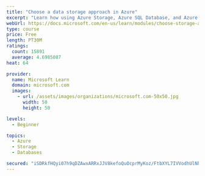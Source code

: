 ```yaml
---
title: "Choose a data storage approach in Azure"
excerpt: "Learn how using Azure Storage, Azure SQL Database, and Azure Cosmos DB - or a combination of them - for your business scenario is the best way to get the most performant solution."
webUrl: https://docs.microsoft.com/en-us/learn/modules/choose-storage-approach-in-azure/
type: course
price: Free
length: PT30M
ratings:
  count: 15891
  average: 4.6985087
heat: 64

provider:
  name: Microsoft Learn
  domain: microsoft.com
  images:
    - url: /assets/images/organizations/microsoft.com-50x50.jpg
      width: 50
      height: 50

levels:
  - Beginner

topics:
  - Azure
  - Storage
  - Databases

secured: "iSDRkfHQyi07h9qDZAwxARRxJJV8kefoQuOcprMyKoz/FtbXYL7IVVodhUlNhXdNEXTJxDr2MptvIpw35rcTZmC4XUXinLeWHaGcZW6eCfSblxrD7OpAiaNbO+83V7eI1Lvy4bjbEPKEdoHAGOnHSRTTKosjJJnOfUhzaEKkBUMEz+H36F96t0F2L1geWRoGYKHuZRV8gyX294EuvWoq+bvl7TgxmCsj9Dv5QWgamp+ka6KdM5LIQU9H2uOFokb3fg6v+jhbDX54xolzxTTD0Lf2864hfGyKax5lqcE7qwiiDWHwvneYgMnUd2nE0C8BKvruLfgCtfRXKngbfhfdG/2v8Y6wqmI6nxH02ZOZhDHScd7osdb/4tafg/9aVsNCFcz2ET7Dv8tX/EdSFCaeBDGS1haG0rfz6ck/llHdd9h7+Tx0zIrdA3KMC/7nxZ8P;YjbZZ+cAGUX3TQQGnUZ8jA=="
---
```


